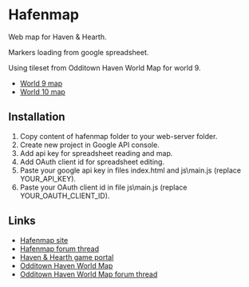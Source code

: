 # Hafenmap

Web map for Haven & Hearth.

Markers loading from google spreadsheet.

Using tileset from Odditown Haven World Map for world 9.

* [World 9 map](https://joddude.github.io/hafenmap/world9/)
* [World 10 map](https://joddude.github.io/hafenmap/world10/)

## Installation
1. Copy content of hafenmap folder to your web-server folder.
2. Create new project in Google API console.
3. Add api key for spreadsheet reading and map.
4. Add OAuth client id for spreadsheet editing.
5. Paste your google api key in files index.html and js\main.js (replace YOUR_API_KEY).
6. Paste your OAuth client id in file js\main.js (replace YOUR_OAUTH_CLIENT_ID).

## Links
* [Hafenmap site](http://hafenmap-jodd.rhcloud.com/)
* [Hafenmap forum thread](http://www.havenandhearth.com/forum/viewtopic.php?f=49&t=51908)
* [Haven & Hearth game portal](http://www.havenandhearth.com/portal/)
* [Odditown Haven World Map](http://odditown.com/haven/map/)
* [Odditown Haven World Map forum thread](http://www.havenandhearth.com/forum/viewtopic.php?f=49&t=46918)